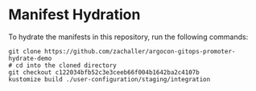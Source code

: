 # Manifest Hydration

To hydrate the manifests in this repository, run the following commands:

```shell
git clone https://github.com/zachaller/argocon-gitops-promoter-hydrate-demo
# cd into the cloned directory
git checkout c122034bfb52c3e3ceeb66f004b1642ba2c4107b
kustomize build ./user-configuration/staging/integration
```
